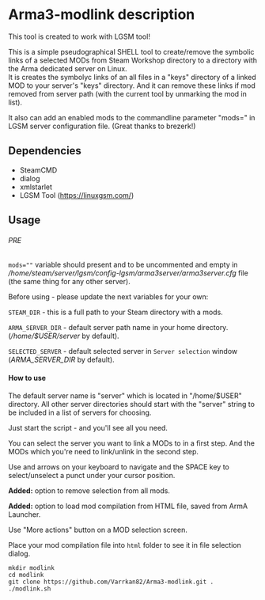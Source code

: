# Arma3-modlink description
This tool is created to work with LGSM tool!

This is a simple pseudographical SHELL tool to create/remove the symbolic links of a selected MODs from Steam Workshop directory to a directory with the Arma dedicated server on Linux.\
It is creates the symbolyc links of an all files in a "keys" directory of a linked MOD to your server's "keys" directory. And it can remove these links if mod removed from server path (with the current tool by unmarking the mod in list).

It also can add an enabled mods to the commandline parameter "mods=" in LGSM server configuration file. (Great thanks to brezerk!)

## Dependencies

* SteamCMD
* dialog
* xmlstarlet
* LGSM Tool (https://linuxgsm.com/)

## Usage
###### PRE

``mods=""`` variable should present and to be uncommented and empty in */home/steam/server/lgsm/config-lgsm/arma3server/arma3server.cfg* file (the same thing for any other server).

Before using - please update the next variables for your own:

``STEAM_DIR`` - this is a full path to your Steam directory with a mods.

``ARMA_SERVER_DIR`` - default server path name in your home directory. (*/home/$USER/server* by default).

``SELECTED_SERVER`` - default selected server in ``Server selection`` window (*ARMA_SERVER_DIR* by default).

#### How to use
The default server name is "server" which is located in "/home/$USER" directory. All other server directories should start with the "server" string to be included in a list of servers for choosing.

Just start the script - and you'll see all you need.

You can select the server you want to link a MODs to in a first step. And the MODs which you're need to link/unlink in the second step.

Use and arrows on your keyboard to navigate and the SPACE key to select/unselect a punct under your cursor position.

**Added:** option to remove selection from all mods.

**Added:** option to load mod compilation from HTML file, saved from ArmA Launcher.

Use "More actions" button on a MOD selection screen.

Place your mod compilation file into ``html`` folder to see it in file selection dialog.

```
mkdir modlink
cd modlink
git clone https://github.com/Varrkan82/Arma3-modlink.git .
./modlink.sh
```
